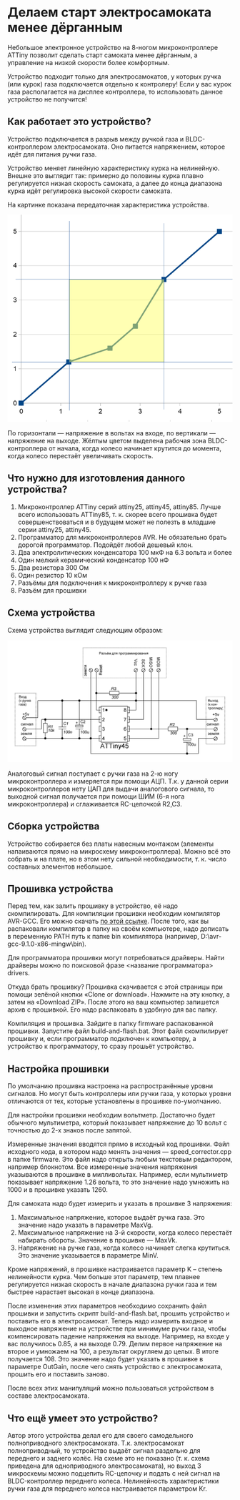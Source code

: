 #  Делаем старт электросамоката менее дёрганным

Небольшое электронное устройство на 8-ногом микроконтроллере ATTiny позволит сделать старт самоката менее дёрганным, а управление на низкой скорости более комфортным.

Устройство подходит только для электросамокатов, у которых ручка (или курок) газа подключается отдельно к контролеру! Если у вас курок газа располагается на дисплее контроллера, то использовать данное устройство не получится!

## Как работает это устройство?
Устройство подключается в разрыв между ручкой газа и BLDC-контроллером электросамоката. Оно питается напряжением, которое идёт для питания ручки газа.

Устройство меняет линейную характеристику курка на нелинейную. Внешне это выглядит так: примерно до половины курка плавно регулируется низкая скорость самоката, а далее до конца диапазона курка идёт регулировка высокой скорости самоката.

На картинке показана передаточная характеристика устройства. 

![Характеристика](/images/gr.png)

По горизонтали — напряжение в вольтах на входе, по вертикали — напряжение на выходе. Жёлтым цветом выделена рабочая зона BLDC-контроллера от начала, когда колесо начинает крутится до момента, когда колесо перестаёт увеличивать скорость.

## Что нужно для изготовления данного устройства?
1. Микроконтроллер ATTiny серий attiny25, attiny45, attiny85. Лучше всего использовать ATTiny85, т. к. скорее всего прошивка будет совершенствоваться и в будущем может не полезть в младшие серии  attiny25, attiny45.
1. Программатор для микроконтроллеров AVR. Не обязательно брать дорогой программатор. Подойдёт любой дешевый клон.
1. Два электролитических конденсатора 100 мкФ на 6.3 вольта и более
1. Один мелкий керамический конденсатор 100 нФ
1. Два резистора 300 Ом
1. Один резистор 10 кОм
1. Разъёмы для подключения к микроконтроллеру к ручке газа
1. Разъём для прошивки

## Схема устройства
Схема устройства выглядит следующим образом:

![Схема](/images/SpeedCorr.GIF)

Аналоговый сигнал поступает с ручки газа на 2-ю ногу микроконтроллера и измеряется при помощи АЦП. Т.к. у данной серии микроконтроллеров нету ЦАП для выдачи аналогового сигнала, то выходной сигнал получается при помощи ШИМ (6-я нога микроконтроллера) и сглаживается RC-цепочкой R2,C3.

## Сборка устройства
Устройство собирается без платы навесным монтажом (элементы напаиваются прямо на микросхему микроконтроллера). Можно всё это собрать и на плате, но в этом нету сильной необходимости, т. к. число составных элементов небольшое.

## Прошивка устройства
Перед тем, как залить прошивку в устройство, её надо скомпилировать. Для компиляции прошивки необходим компилятор AVR-GCC. Его можно скачать [по этой ссылке](http://blog.zakkemble.net/avr-gcc-builds/). После того, как вы распаковали компилятор в папку на своём компьютере, надо дописать в переменную PATH путь к папке bin компилятора (например, D:\avr-gcc-9.1.0-x86-mingw\bin).

Для программатора прошивки могут потребоваться драйверы. Найти драйверы можно по поисковой фразе <название программатора> drivers.

Откуда брать прошивку? Прошивка скачивается с этой страницы при помощи зелёной кнопки «Clone or download». Нажмите на эту кнопку, а затем на «Download ZIP». После этого на ваш компьютер запишется архив с прошивкой. Его надо распаковать в удобную для вас папку.

Компиляция и прошивка. Зайдите в папку firmware распакованной прошивки. Запустите файл build-and-flash.bat. Этот файл скомпилирует прошивку и, если программатор подключен к компьютеру, а устройство к программатору, то сразу прошьёт устройство.

## Настройка прошивки
По умолчанию прошивка настроена на распространённые уровни сигналов. Но могут быть контроллеры или ручки газа, у которых уровни отличаются от тех, которые установлены в прошивке по-умолчанию.

Для настройки прошивки необходим вольтметр. Достаточно будет обычного мультиметра, который показывает напряжение до 10 вольт с точностью до 2-х знаков после запятой.

Измеренные значения вводятся прямо в исходный код прошивки. Файл исходного кода, в котором надо менять значения — speed_corrector.cpp в папке firmware. Это файл надо открыть любым текстовым редактором, например блокнотом. Все измеренные значения напряжения указываются в прошивке в милливольтах. Например, если мультиметр показывает напряжение 1.26 вольта, то это значение надо умножить на 1000 и в прошивке указать 1260.

Для самоката надо будет измерить и указать в прошивке 3 напряжения:

1. Максимальное напряжение, которое выдаёт ручка газа. Это значение надо указать в параметре MaxVg.
1. Максимальное напряжение на 3-й скорости, когда колесо перестаёт набирать обороты. Значение в прошивке — MaxVk.
1. Напряжение на ручке газа, когда колесо начинает слегка крутиться. Это значение указывается в параметре MinV.

Кроме напряжений, в прошивке настраивается параметр K – степень нелинейности курка. Чем больше этот параметр, тем плавнее регулируется низкая скорость в начале диапазона ручки газа и тем быстрее нарастает высокая в конце диапазона.

После изменения этих параметров необходимо сохранить файл прошивки и запустить скрипт  build-and-flash.bat, прошить устройство и поставить его в электросамокат. Теперь надо измерить входное и выходное напряжение на устройстве при минимуме ручки газа, чтобы компенсировать падение напряжения на выходе. Например, на входе у вас получилось 0.85, а на выходе 0.79. Делим первое напряжение на второе и умножаем на 100, а результат округляем до целых. В итоге получается 108. Это значение надо будет указать в прошивке в параметре OutGain, после чего снять устройство с электросамоката, прошить его и поставить заново.

После всех этих манипуляций можно пользоваться устройством в составе электросамоката.

## Что ещё умеет это устройство?
Автор этого устройства делал его для своего самодельного полноприводного электросамоката. Т.к. электросамокат полноприводный, то устройство выдаёт сигнал раздельно для переднего и заднего колёс. На схеме это не показано (т. к. схема приведена для одноприводного электросамоката), но выход 3 микросхемы можно подцепить RC-цепочку и подать с ней сигнал на BLDC-контроллер переднего колеса. Нелинейность характеристики ручки газа для переднего колеса настраивается параметром Kr.